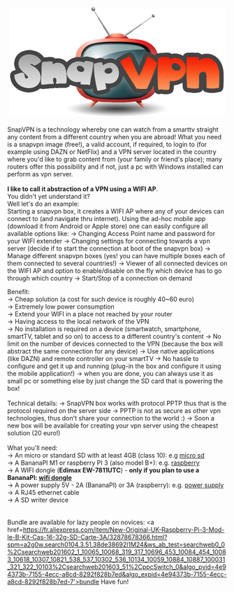 <center><img src='logo.png' /></center>
<br />
SnapVPN is a technology whereby one can watch from a smarttv straight any content from a different country when you are abroad!
What you need is a snapvpn image (free!), a valid account, if required, to login to (for example using DAZN or NetFlix) and a VPN server located in the country where you'd like to grab content from (your family or friend's place); many routers offer this possibility and if not, just a pc with Windows installed can perform as vpn server.
<br/><br/>
<b>I like to call it abstraction of a VPN using a WIFI AP</b>.<br/>
You didn't yet understand it?<br/>
Well let's do an example:<br/>
Starting a snapvpn box, it creates a WIFI AP where any of your devices can connect to (and navigate thru internet). Using the ad-hoc mobile app (download it from Android or Apple store) one can easily configure all available options like:
-> Changing Access Point name and password for your WIFI extender
-> Changing settings for connecting towards a vpn server (decide if to start the connection at boot of the snapvpn box)
-> Manage different snapvpn boxes (yes! you can have multiple boxes each of them connected to several countries!)
-> Viewer of all connected devices on the WIFI AP and option to enable/disable on the fly which device has to go through which country
-> Start/Stop of a connection on demand

Benefit:<br/>
-> Cheap solution (a cost for such device is roughly 40~60 euro)<br/>
-> Extremely low power consumption<br/>
-> Extend your WIFI in a place not reached by your router<br/>
-> Having access to the local network of the VPN<br/>
-> No installation is required on a device (smartwatch, smartphone, smartTV, tablet and so on) to access to a different country's content
-> No limit on the number of devices connected to the VPN (because the box will abstract the same connection for any device)
-> Use native applications (like DAZN) and remote controller on your smartTV 
-> No hassle to configure and get it up and running (plug-in the box and configure it using the mobile application!)
-> when you are done, you can always use it as small pc or something else by just change the SD card that is powering the box!
<br/><br/>
Technical details:
-> SnapVPN box works with protocol PPTP thus that is the protocol required on the server side
-> PPTP is not as secure as other vpn technologies, thus don't share your connection to the world :)
-> Soon a new box will be available for creating your vpn server using the cheapest solution (20 euro!)
<br/><br/>
What you'll need:<br/>
-> An micro or standard SD with at least 4GB (class 10): e.g <a href='https://www.amazon.it/Kingston-SDCS-16GBSP-Velocit%C3%A0-Adattatore/dp/B079H19HLM/ref=sr_1_17_sspa?s=electronics&ie=UTF8&qid=1544287527&sr=1-17-spons&keywords=micro+sd&psc=1'/>micro sd</a><br/>
-> A BananaPI M1 or raspberry PI 3 (also model B+): e.g. <a href='https://www.reichelt.com/ch/en/raspberry-pi-3-b-4x-1-4-ghz-1-gb-ram-wlan-bt-raspberry-pi-3b-p217696.html?GROUPID=8242&START=0&OFFSET=16&&r=1'>raspberry</a><br/>
-> A WIFI dongle (<b>Edimax EW-7811UTC</b>) - <b>only if you plan to use a BananaPI: <a href='https://www.amazon.it/Edimax-EW-7811UTC-Scheda-di-rete/dp/B00FW6T36Y/ref=sr_1_1?ie=UTF8&qid=1544289254&sr=8-1&keywords=Edimax+EW-7811UTC'>wifi dongle</a></b><br/>
-> A power supply 5V - 2A (BananaPI) or 3A (raspberry): e.g. <a href='https://www.amazon.it/NorthPada-Raspberry-Alimentatore-Caricabatterie-Interruttore/dp/B01N33JS4A/ref=sr_1_5?s=electronics&ie=UTF8&qid=1544288116&sr=1-5&keywords=alimentatore+5v+2.5a'>power supply</a>
-> A RJ45 ethernet cable<br/>
-> A SD writer device<br/>
<br/>
<br />
Bundle are available for lazy people on novices: <a href=https://fr.aliexpress.com/item/New-Original-UK-Raspberry-Pi-3-Mod-le-B-Kit-Cas-16-32g-SD-Carte-3A/32878678366.html?spm=a2g0w.search0104.3.51.38de38692l1M24&ws_ab_test=searchweb0_0%2Csearchweb201602_1_10065_10068_319_317_10696_453_10084_454_10083_10618_10307_10821_538_537_10302_536_10134_10059_10884_10887_100031_321_322_10103%2Csearchweb201603_51%2CppcSwitch_0&algo_pvid=4e94373b-7155-4ecc-a8cd-8292f828b7ed&algo_expid=4e94373b-7155-4ecc-a8cd-8292f828b7ed-7'>bundle</a>
Have fun!


